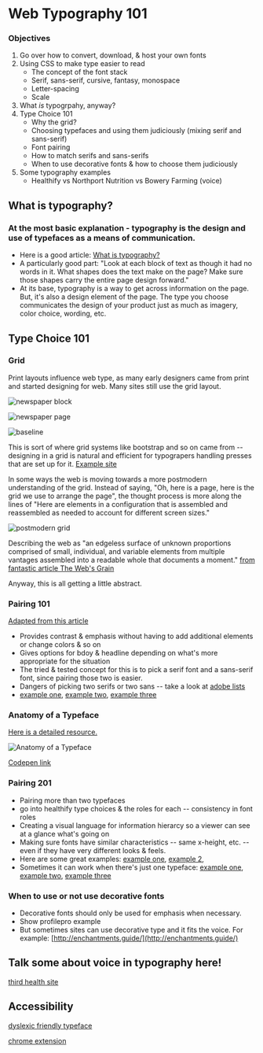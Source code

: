 # Web Typography 101

### Objectives

1. Go over how to convert, download, & host your own fonts
2. Using CSS to make type easier to read
    - The concept of the font stack
    - Serif, sans-serif, cursive, fantasy, monospace
    - Letter-spacing
    - Scale
3. What *is* typogrpahy, anyway?
4. Type Choice 101
    - Why the grid?
    - Choosing typefaces and using them judiciously (mixing serif and sans-serif)
    - Font pairing
    - How to match serifs and sans-serifs
    - When to use decorative fonts & how to choose them judiciously
5. Some typography examples
    - Healthify vs Northport Nutrition vs Bowery Farming (voice)


## What is typography?

### At the most basic explanation - typography is the design and use of typefaces as a means of communication.

- Here is a good article: [What is typography?](https://www.thoughtco.com/basic-typography-terminology-1697697)
- A particularly good part: "Look at each block of text as though it had no words in it. What shapes does the text make on the page? Make sure those shapes carry the entire page design forward."
- At its base, typography is a way to get across information on the page. But, it's also a design element of the page. The type you choose communicates the design of your product just as much as imagery, color choice, wording, etc.


## Type Choice 101

### Grid

Print layouts influence web type, as many early designers came from print and started designing for web. Many sites still use the grid layout.

![newspaper block](./assets/newspaper1.jpg)

![newspaper page](./assets/newspaper2.jpg)

![baseline](./assets/baseline.jpg)

This is sort of where grid systems like bootstrap and so on came from -- designing in a grid is natural and efficient for typograpers handling presses that are set up for it. [Example site](http://on-hybrids.eli-block.com/)

In some ways the web is moving towards a more postmodern understanding of the grid. Instead of saying, "Oh, here is a page, here is the grid we use to arrange the page", the thought process is more along the lines of "Here are elements in a configuration that is assembled and reassembled as needed to account for different screen sizes."

![postmodern grid](./assets/postmodern-grid.jpg)

Describing the web as "an edgeless surface of unknown proportions comprised of small, individual, and variable elements from multiple vantages assembled into a readable whole that documents a moment." [from fantastic article The Web's Grain](https://frankchimero.com/writing/the-webs-grain/)

Anyway, this is all getting a little abstract.

### Pairing 101

[Adapted from this article](http://blog.invisionapp.com/how-to-pair-fonts/)

- Provides contrast & emphasis without having to add additional elements or change colors & so on
- Gives options for bdoy & headline depending on what's more appropriate for the situation
- The tried & tested concept for this is to pick a serif font and a sans-serif font, since pairing those two is easier.
- Dangers of picking two serifs or two sans -- take a look at [adobe lists](https://typekit.com/lists)
- [example one](http://rhcbooks.com/), [example two](http://esknoxville.org/), [example three](http://a-l-a-a.com/)


### Anatomy of a Typeface

[Here is a detailed resource.](http://typedia.com/learn/only/anatomy-of-a-typeface)

![Anatomy of a Typeface](./assets/anatomy.png)

[Codepen link](http://codepen.io/jlr7245/pen/OpgevB)

### Pairing 201

- Pairing more than two typefaces
- go into healthify type choices & the roles for each -- consistency in font roles
- Creating a visual language for information hierarcy so a viewer can see at a glance what's going on
- Making sure fonts have similar characteristics -- same x-height, etc. -- even if they have very different looks & feels.
- Here are some great examples: [example one](https://news.northeastern.edu/), [example 2](https://www.thebureauinvestigates.com/), 
- Sometimes it can work when there's just one typeface: [example one](http://eastroom.ca/#membership), [example two](https://www.offscreenmag.com/), [example three](https://semaphoreci.com/)

### When to use or not use decorative fonts

- Decorative fonts should only be used for emphasis when necessary.
- Show profilepro example
- But sometimes sites can use decorative type and it fits the voice. For example: [http://enchantments.guide/](http://enchantments.guide/)

## Talk some about voice in typography here!

[third health site](http://www.boweryfarming.com/)

## Accessibility 

[dyslexic friendly typeface](http://opendyslexic.org/)

[chrome extension](https://chrome.google.com/webstore/detail/opendyslexic/cdnapgfjopgaggbmfgbiinmmbdcglnam?hl=en)